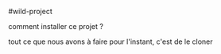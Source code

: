 #wild-project

comment installer ce projet ?

tout ce que nous avons à faire pour l'instant, c'est de le cloner